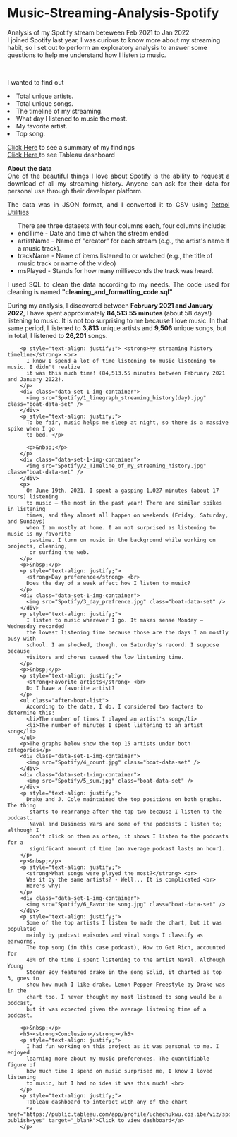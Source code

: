 # Music-Streaming-Analysis-Spotify
<p> Analysis of my Spotify stream beteween Feb 2021 to Jan 2022 <br>
I joined Spotify last year, I was curious to know more about my streaming habit, so I set out to perform an exploratory analysis to answer some questions to help me understand how I listen to music.</P> <br>
 <p> 
    <ul">
          I wanted to find out
          <li>Total unique artists.</li>
          <li>Total unique songs.</li>
          <li>The timeline of my streaming.</li>
          <li>What day I listened to music the most.</li>
          <li>My favorite artist.</li>
          <li>Top song.</li>
 </ul>
  </p>
 <p>       
<a href="https://donbigi.github.io/Ucosibe/spotify.html" target="_blank">Click Here</a> to see a summary of my findings <br>
<a href="https://public.tableau.com/app/profile/uchechukwu.cos.ibe/viz/spotifyanalysis_16421777483760/Dashboard1?publish=yes" target="_blank">Click Here </a> to see Tableau dashboard
 <p>                                                                                                                                      
<p style="text-align: justify;"><strong>About the data</strong> 
          <br> One of the beautiful things I love about Spotify is the ability 
            to request a download of all my streaming history. Anyone can ask 
            for their data for personal use through their developer platform. 
        </p>
        <p style="text-align: justify;"> The data was in JSON format, and I 
          converted it to CSV using 
          <a
          href="https://retool.com/utilities/json-to-csv"
          target="_blank"
        >
        Retool Utilities
        </a>
        </p>  
        <ul class="after-boat-list">
          There are three datasets with four columns each, four columns include:
          <li>endTime - Date and time of when the stream ended</li>
          <li>artistName - Name of "creator" for each stream (e.g., the artist's 
            name if a music track).</li>
          <li>trackName - Name of items listened to or watched (e.g., the title 
            of music track or name of the video)</li>
          <li>msPlayed - Stands for how many milliseconds the track was heard.</li>
        </ul>
        <p style="text-align: justify;">
          I used SQL to clean the data according to my needs. The code used for 
          cleaning is named <strong>"cleaning_and_formatting_code.sql"</strong> 
        </p>
         <p>
          During my analysis, I discovered between <strong>February 2021 and January 2022</strong>, 
          I have spent approximately <strong>84,513.55 minutes </strong>(about 58 days!)  listening 
          to music. It is not too surprising to me because I love music. In that same 
          period, I listened to <strong>3,813</strong> unique artists and <strong>9,506</strong> unique songs,
           but in total, I listened to <strong>26,201</strong> songs.
        </p>
        
        <p style="text-align: justify;"> <strong>My streaming history timeline</strong> <br>
          I know I spend a lot of time listening to music listening to music. I didn't realize
          it was this much time! (84,513.55 minutes between February 2021 and January 2022). 
        </p>
        <div class="data-set-1-img-container">
          <img src="Spotify/1_linegraph_streaming_history(day).jpg" class="boat-data-set" />
        </div>
        <p style="text-align: justify;">
          To be fair, music helps me sleep at night, so there is a massive spike when I go 
          to bed. </p>

          <p>&nbsp;</p>
        </p>
        <div class="data-set-1-img-container">
          <img src="Spotify/2_TImeline_of_my_streaming_history.jpg" class="boat-data-set" />
        </div>
        <p>
          On June 19th, 2021, I spent a gasping 1,027 minutes (about 17 hours) listening
          to music – the most in the past year! There are similar spikes in listening 
          times, and they almost all happen on weekends (Friday, Saturday, and Sundays) 
          when I am mostly at home. I am not surprised as listening to music is my favorite
           pastime. I turn on music in the background while working on projects, cleaning, 
           or surfing the web.
        </p>
        <p>&nbsp;</p>
        <p style="text-align: justify;">
          <strong>Day preference</strong> <br>
          Does the day of a week affect how I listen to music?
        </p>
        <div class="data-set-1-img-container">
          <img src="Spotify/3_day_prefrence.jpg" class="boat-data-set" />
        </div>
        <p style="text-align: justify;">
          I listen to music wherever I go. It makes sense Monday – Wednesday recorded 
          the lowest listening time because those are the days I am mostly busy with 
          school. I am shocked, though, on Saturday's record. I suppose because 
          visitors and chores caused the low listening time.
        </p>
        <p>&nbsp;</p>
        <p style="text-align: justify;">
          <strong>Favorite artists</strong> <br>
          Do I have a favorite artist?
        </p>
        <ul class="after-boat-list">
          According to the data, I do. I considered two factors to determine this:
          <li>The number of times I played an artist's song</li>
          <li>The number of minutes I spent listening to an artist song</li>
        </ul>
        <p>The graphs below show the top 15 artists under both categories</p>
        <div class="data-set-1-img-container">
          <img src="Spotify/4_count.jpg" class="boat-data-set" />
        </div>
        <div class="data-set-1-img-container">
          <img src="Spotify/5_sum.jpg" class="boat-data-set" />
        </div>
        <p style="text-align: justify;">
          Drake and J. Cole maintained the top positions on both graphs. The thing
           starts to rearrange after the top two because I listen to the podcast. 
           Naval and Business Wars are some of the podcasts I listen to; although I 
           don't click on them as often, it shows I listen to the podcasts for a 
           significant amount of time (an average podcast lasts an hour).
        </p>
        <p>&nbsp;</p>
        <p style="text-align: justify;">
          <strong>What songs were played the most?</strong> <br>
          Was it by the same artists? - Well... It is complicated <br>
          Here's why:
        </p>
        <div class="data-set-1-img-container">
          <img src="Spotify/6_Favorite song.jpg" class="boat-data-set" />
        </div>
        <p style="text-align: justify;">
          Some of the top artists I listen to made the chart, but it was populated 
          mainly by podcast episodes and viral songs I classify as earworms. 
          The top song (in this case podcast), How to Get Rich, accounted for 
          40% of the time I spent listening to the artist Naval. Although Young 
          Stoner Boy featured drake in the song Solid, it charted as top 3, goes to 
          show how much I like drake. Lemon Pepper Freestyle by Drake was in the 
          chart too. I never thought my most listened to song would be a podcast, 
          but it was expected given the average listening time of a podcast.

        <p>&nbsp;</p>
        <h5><strong>Conclusion</strong></h5>
        <p style="text-align: justify;">
          I had fun working on this project as it was personal to me. I enjoyed 
          learning more about my music preferences. The quantifiable figure of 
          how much time I spend on music surprised me, I know I loved listening 
          to music, but I had no idea it was this much! <br> 
        </p>
        <p style="text-align: justify;">
          Tableau dashboard to interact with any of the chart 
          <a href="https://public.tableau.com/app/profile/uchechukwu.cos.ibe/viz/spotifyanalysis_16421777483760/Dashboard1?publish=yes" target="_blank">Click to view dashboard</a>
        </p>                                                                    
